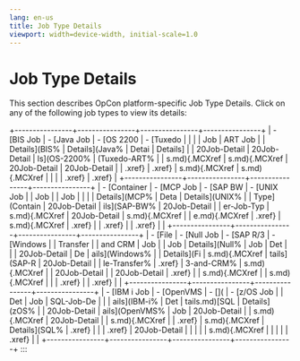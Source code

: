 ```yaml
---
lang: en-us
title: Job Type Details
viewport: width=device-width, initial-scale=1.0
---
```


#  Job Type Details

This section describes OpCon
platform-specific Job Type Details. Click on any of the following job
types to view its details:

+----------------+----------------+----------------+----------------+
| -   [BIS Job   | -   [Java Job  | -   [OS 2200   | -   [Tuxedo    | |                |                |     Job        |     ART Job    |
|  Details](BIS% | Details](Java% |     Detai      |     Details]   |
| 20Job-Detail | 20Job-Detail | ls](OS-2200% | (Tuxedo-ART% |
| s.md){.MCXref | s.md){.MCXref | 20Job-Detail | 20Job-Detail |
|     .xref}     |     .xref}     | s.md){.MCXref | s.md){.MCXref |
|                |                |     .xref}     |     .xref}     |
+----------------+----------------+----------------+----------------+
| -   [Container | -   [MCP Job   | -   [SAP BW    | -   [UNIX Job  | |     Job        |                |     Job        |                |
|                |  Details](MCP% |     Deta       | Details](UNIX% |
|  Type](Contain | 20Job-Detail | ils](SAP-BW% | 20Job-Detail |
| er-Job-Typ | s.md){.MCXref | 20Job-Detail | s.md){.MCXref |
| e.md){.MCXref |     .xref}     | s.md){.MCXref |     .xref}     |
|     .xref}     |                |     .xref}     |                |
+----------------+----------------+----------------+----------------+
| -   [File      | -   [Null Job  | -   [SAP R/3   | -   [Windows   | |     Transfer   |                |     and CRM    |     Job        |
|     Job        | Details](Null% |     Job        |     Det        |
|                | 20Job-Detail |     De         | ails](Windows% |
|    Details](Fi | s.md){.MCXref | tails](SAP-R | 20Job-Detail |
| le-Transfer% |     .xref}     | 3-and-CRM% | s.md){.MCXref |
| 20Job-Detail |                | 20Job-Detail |     .xref}     |
| s.md){.MCXref |                | s.md){.MCXref |                |
|     .xref}     |                |     .xref}     |                |
+----------------+----------------+----------------+----------------+
| -   [IBM i Job | -   [OpenVMS   | -   [](        | -   [z/OS Job  |
|     Det        |     Job        | SQL-Job-De |                |
| ails](IBM-i% |     Det        | tails.md)[SQL |  Details](zOS% |
| 20Job-Detail | ails](OpenVMS% |     Job        | 20Job-Detail |
| s.md){.MCXref | 20Job-Detail |                | s.md){.MCXref |
|     .xref}     | s.md){.MCXref |  Details](SQL% |     .xref}     |
|                |     .xref}     | 20Job-Detail |                |
|                |                | s.md){.MCXref |                |
|                |                |     .xref}     |                |
+----------------+----------------+----------------+----------------+
:::

 

